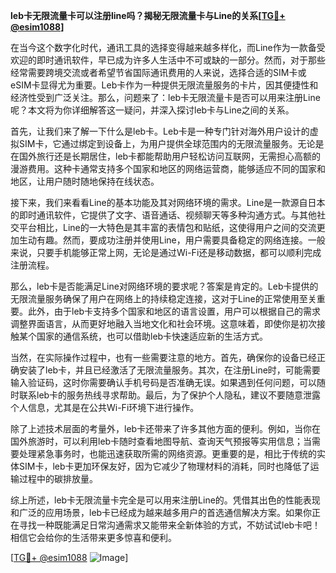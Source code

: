 **leb卡无限流量卡可以注册line吗？揭秘无限流量卡与Line的关系[[TG💪+ @esim1088](https://t.me/s/esim1088)]**

在当今这个数字化时代，通讯工具的选择变得越来越多样化，而Line作为一款备受欢迎的即时通讯软件，早已成为许多人生活中不可或缺的一部分。然而，对于那些经常需要跨境交流或者希望节省国际通讯费用的人来说，选择合适的SIM卡或eSIM卡显得尤为重要。Leb卡作为一种提供无限流量服务的卡片，因其便捷性和经济性受到广泛关注。那么，问题来了：leb卡无限流量卡是否可以用来注册Line呢？本文将为你详细解答这一疑问，并深入探讨leb卡与Line之间的关系。

首先，让我们来了解一下什么是leb卡。Leb卡是一种专门针对海外用户设计的虚拟SIM卡，它通过绑定到设备上，为用户提供全球范围内的无限流量服务。无论是在国外旅行还是长期居住，leb卡都能帮助用户轻松访问互联网，无需担心高额的漫游费用。这种卡通常支持多个国家和地区的网络运营商，能够适应不同的国家和地区，让用户随时随地保持在线状态。

接下来，我们来看看Line的基本功能及其对网络环境的需求。Line是一款源自日本的即时通讯软件，它提供了文字、语音通话、视频聊天等多种沟通方式。与其他社交平台相比，Line的一大特色是其丰富的表情包和贴纸，这使得用户之间的交流更加生动有趣。然而，要成功注册并使用Line，用户需要具备稳定的网络连接。一般来说，只要手机能够正常上网，无论是通过Wi-Fi还是移动数据，都可以顺利完成注册流程。

那么，leb卡是否能满足Line对网络环境的要求呢？答案是肯定的。Leb卡提供的无限流量服务确保了用户在网络上的持续稳定连接，这对于Line的正常使用至关重要。此外，由于leb卡支持多个国家和地区的语言设置，用户可以根据自己的需求调整界面语言，从而更好地融入当地文化和社会环境。这意味着，即使你是初次接触某个国家的通信系统，也可以借助leb卡快速适应新的生活方式。

当然，在实际操作过程中，也有一些需要注意的地方。首先，确保你的设备已经正确安装了leb卡，并且已经激活了无限流量服务。其次，在注册Line时，可能需要输入验证码，这时你需要确认手机号码是否准确无误。如果遇到任何问题，可以随时联系leb卡的服务热线寻求帮助。最后，为了保护个人隐私，建议不要随意泄露个人信息，尤其是在公共Wi-Fi环境下进行操作。

除了上述技术层面的考量外，leb卡还带来了许多其他方面的便利。例如，当你在国外旅游时，可以利用leb卡随时查看地图导航、查询天气预报等实用信息；当需要处理紧急事务时，也能迅速获取所需的网络资源。更重要的是，相比于传统的实体SIM卡，leb卡更加环保友好，因为它减少了物理材料的消耗，同时也降低了运输过程中的碳排放量。

综上所述，leb卡无限流量卡完全是可以用来注册Line的。凭借其出色的性能表现和广泛的应用场景，leb卡已经成为越来越多用户的首选通信解决方案。如果你正在寻找一种既能满足日常沟通需求又能带来全新体验的方式，不妨试试leb卡吧！相信它会给你的生活带来更多惊喜和便利。

[[TG💪+ @esim1088](https://t.me/s/esim1088) ![Image](https://i.postimg.cc/4NQfJmqS/Snipaste-2025-05-13-00-14-12.png)]